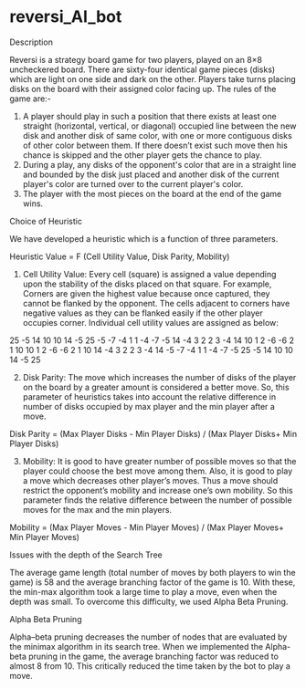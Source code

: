 # reversi_AI_bot


Description

Reversi is a strategy board game for two players, played on an 8×8 uncheckered board. There are sixty-four identical game pieces (disks) which are light on one side and dark on the other. Players take turns placing disks on the board with their assigned color facing up.
The rules of the game are:-
1)	A player should play in such a position that there exists at least one straight (horizontal, vertical, or diagonal) occupied line between the new disk and another disk of same color, with one or more contiguous disks of other color between them. If there doesn’t exist such move then his chance is skipped and the other player gets the chance to play.
2)	During a play, any disks of the opponent's color that are in a straight line and bounded by the disk just placed and another disk of the current player's color are turned over to the current player's color.
3)	The player with the most pieces on the board at the end of the game wins.

Choice of Heuristic

We have developed a heuristic which is a function of three parameters.

Heuristic Value = F (Cell Utility Value, Disk Parity, Mobility)

1) Cell Utility Value: Every cell (square) is assigned a value depending upon the stability of the disks placed on that square. For example, Corners are given the highest value because once captured, they cannot be flanked by the opponent. The cells adjacent to corners have negative values as they can be flanked easily if the other player occupies corner. Individual cell utility values are assigned as below:

25	-5	14	10	10	14	-5	25
-5	-7	-4	1	1	-4	-7	-5
14	-4	3	2	2	3	-4	14
10	1	2	-6	-6	2	1	10
10	1	2	-6	-6	2	1	10
14	-4	3	2	2	3	-4	14
-5	-7	-4	1	1	-4	-7	-5
25	-5	14	10	10	14	-5	25

2) Disk Parity: The move which increases the number of disks of the player on the board by a greater amount is considered a better move. So, this parameter of heuristics takes into account the relative difference in number of disks occupied by max player and the min player after a move.

Disk Parity = 
	(Max Player Disks - Min Player Disks) / (Max Player Disks+ Min Player Disks)

3) Mobility: It is good to have greater number of possible moves so that the player could choose the best move among them. Also, it is good to play a move which decreases other player’s moves. Thus a move should restrict the opponent’s mobility and increase one’s own mobility. So this parameter finds the relative difference between the number of possible moves for the max and the min players.

Mobility = 
(Max Player Moves - Min Player Moves) / (Max Player Moves+ Min Player Moves)

	
Issues with the depth of the Search Tree

The average game length (total number of moves by both players to win the game) is 58 and the average branching factor of the game is 10. With these, the min-max algorithm took a large time to play a move, even when the depth was small.
To overcome this difficulty, we used Alpha Beta Pruning.

Alpha Beta Pruning

Alpha–beta pruning decreases the number of nodes that are evaluated by the minimax algorithm in its search tree. 
When we implemented the Alpha-beta pruning in the game, the average branching factor was reduced to almost 8 from 10. This critically reduced the time taken by the bot to play a move.  


 
 

